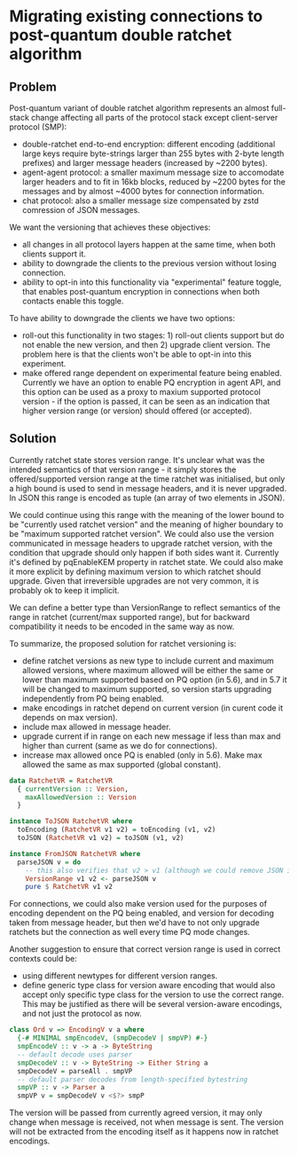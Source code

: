 # Migrating existing connections to post-quantum double ratchet algorithm

## Problem

Post-quantum variant of double ratchet algorithm represents an almost full-stack change affecting all parts of the protocol stack except client-server protocol (SMP):
- double-ratchet end-to-end encryption: different encoding (additional large keys require byte-strings larger than 255 bytes with 2-byte length prefixes) and larger message headers (increased by ~2200 bytes).
- agent-agent protocol: a smaller maximum message size to accomodate larger headers and to fit in 16kb blocks, reduced by ~2200 bytes for the messages and by almost ~4000 bytes for connection information.
- chat protocol: also a smaller message size compensated by zstd comression of JSON messages.

We want the versioning that achieves these objectives:
- all changes in all protocol layers happen at the same time, when both clients support it.
- ability to downgrade the clients to the previous version without losing connection.
- ability to opt-in into this functionality via "experimental" feature toggle, that enables post-quantum encryption in connections when both contacts enable this toggle.

To have ability to downgrade the clients we have two options:
- roll-out this functionality in two stages: 1) roll-out clients support but do not enable the new version, and then 2) upgrade client version. The problem here is that the clients won't be able to opt-in into this experiment.
- make offered range dependent on experimental feature being enabled. Currently we have an option to enable PQ encryption in agent API, and this option can be used as a proxy to maxium supported protocol version - if the option is passed, it can be seen as an indication that higher version range (or version) should offered (or accepted).

## Solution

Currently ratchet state stores version range. It's unclear what was the intended semantics of that version range - it simply stores the offered/supported version range at the time ratchet was initialised, but only a high bound is used to send in message headers, and it is never upgraded. In JSON this range is encoded as tuple (an array of two elements in JSON).

We could continue using this range with the meaning of the lower bound to be "currently used ratchet version" and the meaning of higher boundary to be "maximum supported ratchet version". We could also use the version communicated in message headers to upgrade ratchet version, with the condition that upgrade should only happen if both sides want it. Currently it's defined by pqEnableKEM property in ratchet state. We could also make it more explicit by defining maximum version to which ratchet should upgrade. Given that irreversible upgrades are not very common, it is probably ok to keep it implicit.

We can define a better type than VersionRange to reflect semantics of the range in ratchet (current/max supported range), but for backward compatibility it needs to be encoded in the same way as now.

To summarize, the proposed solution for ratchet versioning is:
- define ratchet versions as new type to include current and maximum allowed versions, where maximum allowed will be either the same or lower than maximum supported based on PQ option (in 5.6), and in 5.7 it will be changed to maximum supported, so version starts upgrading independently from PQ being enabled.
- make encodings in ratchet depend on current version (in curent code it depends on max version).
- include max allowed in message header.
- upgrade current if in range on each new message if less than max and higher than current (same as we do for connections).
- increase max allowed once PQ is enabled (only in 5.6). Make max allowed the same as max supported (global constant).

```haskell
data RatchetVR = RatchetVR
  { currentVersion :: Version,
    maxAllowedVersion :: Version
  }

instance ToJSON RatchetVR where
  toEncoding (RatchetVR v1 v2) = toEncoding (v1, v2)
  toJSON (RatchetVR v1 v2) = toJSON (v1, v2)

instance FromJSON RatchetVR where
  parseJSON v = do
    -- this also verifies that v2 > v1 (although we could remove JSON instances for VersionRange)
    VersionRange v1 v2 <- parseJSON v
    pure $ RatchetVR v1 v2
```

For connections, we could also make version used for the purposes of encoding dependent on the PQ being enabled, and version for decoding taken from message header, but then we'd have to not only upgrade ratchets but the connection as well every time PQ mode changes.

Another suggestion to ensure that correct version range is used in correct contexts could be:
- using different newtypes for different version ranges.
- define generic type class for version aware encoding that would also accept only specific type class for the version to use the correct range. This may be justified as there will be several version-aware encodings, and not just the protocol as now.

```haskell
class Ord v => EncodingV v a where
  {-# MINIMAL smpEncodeV, (smpDecodeV | smpVP) #-}
  smpEncodeV :: v -> a -> ByteString
  -- default decode uses parser
  smpDecodeV :: v -> ByteString -> Either String a
  smpDecodeV = parseAll . smpVP
  -- default parser decodes from length-specified bytestring
  smpVP :: v -> Parser a
  smpVP v = smpDecodeV v <$?> smpP
```

The version will be passed from currently agreed version, it may only change when message is received, not when message is sent. The version will not be extracted from the encoding itself as it happens now in ratchet encodings.
